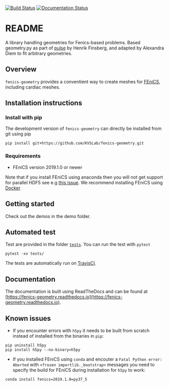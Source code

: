 [![Build Status](https://travis-ci.org/ComputationalPhysiology/fenics-geometry.svg?branch=master)](https://travis-ci.org/ComputationalPhysiology/fenics-geometry) [![Documentation Status](https://readthedocs.org/projects/fenics-geometry/badge/?version=latest)](https://fenics-geometry.readthedocs.io/en/latest/?badge=latest)


# README

A library handling geometries for Fenics-based problems. Based geometry.py as part of [pulse](https://github.com/ComputationalPhysiology/pulse) by Henrik Finsberg, and adapted by Alexandra Diem to fit arbitrary geometries.


## Overview

`fenics-geometry` provides a conventient way to create meshes for [FEniCS](https://fenicsproject.org), including cardiac meshes.


## Installation instructions


### Install with pip

<!--
`fenics-geometry` can be installed directly from [PyPI](https://pypi.org/project/fenics-geometry/)
```
pip install fenics-geometry
```
-->
The development version of `fenics-geometry` can directly be installed from git using pip
```
pip install git+https://github.com/KVSLab/fenics-geometry.git
```

<!--
### Install with conda
You can also install the package using `conda`
```
conda install -c conda-forge fenics-geometry
```
-->

<!--
### Docker
It is also possible to use Docker. There is a prebuilt docker image
using FEniCS 2019.1.0, Python3.6 and `fenics-geometry`. You can get it by typing
```
docker pull akdiem/fenics-geometry:latest
```
-->


### Requirements

* FEniCS version 2019.1.0 or newer

Note that if you install FEniCS using anaconda then you will not get support for parallel HDF5
see e.g [this issue](https://github.com/conda-forge/hdf5-feedstock/issues/51). We recommend installing FEniCS using [Docker](https://fenicsproject.org/download/)


## Getting started

Check out the demos in the demo folder.


## Automated test

Test are provided in the folder [`tests`](tests). You can run the test
with `pytest`
```
pytest -xv tests/
```
The tests are automatically run on [TravisCI](https://travis-ci.org/ComputationalPhysiology/fenics-geometry).


## Documentation

The documentation is built using ReadTheDocs and can be found at [https://fenics-geometry.readthedocs.io](https://fenics-geometry.readthedocs.io).


## Known issues

* If you encounter errors with `h5py` it needs to be built from scratch instead of installed from the binaries in `pip`:
```
pip uninstall h5py
pip install h5py --no-binary=h5py
```
* If you installed FEniCS using `conda` and encouter a `Fatal Python error: Aborted` with `<frozen importlib._bootstrap>` messages you need to specify the build for FEniCS during installation for `h5py` to work:
```
conda install fenics=2019.1.0=py37_5
```
